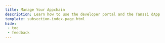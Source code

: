 ```yaml
---
title: Manage Your Appchain
description: Learn how to use the developer portal and the Tanssi dApp to manage your appchain, including minting tokens, paying for block production services, and more.
template: subsection-index-page.html
hide:
 - toc
 - feedback
---
```

